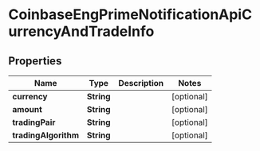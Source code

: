 
# CoinbaseEngPrimeNotificationApiCurrencyAndTradeInfo

## Properties
Name | Type | Description | Notes
------------ | ------------- | ------------- | -------------
**currency** | **String** |  |  [optional]
**amount** | **String** |  |  [optional]
**tradingPair** | **String** |  |  [optional]
**tradingAlgorithm** | **String** |  |  [optional]




